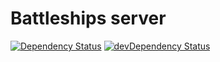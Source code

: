 Battleships server
==================

[![Dependency Status](https://img.shields.io/david/ships-online/battleships-server.svg)](https://david-dm.org/ships-online/battleships-server)
[![devDependency Status](https://img.shields.io/david/dev/ships-online/battleships-server.svg)](https://david-dm.org/ships-online/battleships-server?type=dev)
